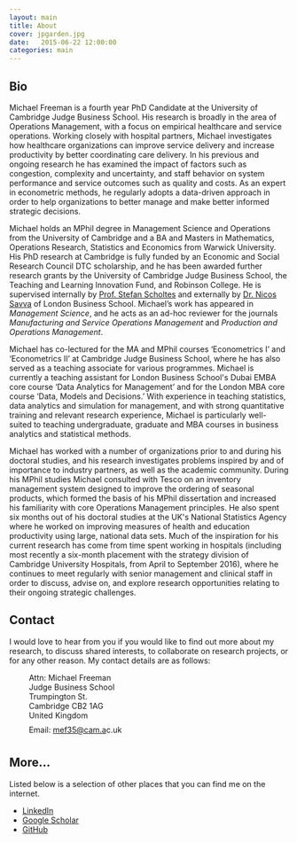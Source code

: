 ```yaml
---
layout: main
title: About
cover: jpgarden.jpg
date:   2015-06-22 12:00:00
categories: main
---
```



## Bio

Michael Freeman is a fourth year PhD Candidate at the University of Cambridge Judge Business School. His research is broadly in the area of Operations Management, with a focus on empirical healthcare and service operations. Working closely with hospital partners, Michael investigates how healthcare organizations can improve service delivery and increase productivity by better coordinating care delivery. In his previous and ongoing research he has examined the impact of factors such as congestion, complexity and uncertainty, and staff behavior on system performance and service outcomes such as quality and costs. As an expert in econometric methods, he regularly adopts a data-driven approach in order to help organizations to better manage and make better informed strategic decisions.

Michael holds an MPhil degree in Management Science and Operations from the University of Cambridge and a BA and Masters in Mathematics, Operations Research, Statistics and Economics from Warwick University. His PhD research at Cambridge is fully funded by an Economic and Social Research Council DTC scholarship, and he has been awarded further research grants by the University of Cambridge Judge Business School, the Teaching and Learning Innovation Fund, and Robinson College. He is supervised internally by [Prof. Stefan Scholtes](http://www.jbs.cam.ac.uk/faculty-research/faculty-a-z/stefan-scholtes/) and externally by [Dr. Nicos Savva](https://www.london.edu/faculty-and-research/faculty/profiles/savva-n) of London Business School. Michael’s work has appeared in *Management Science*, and he acts as an ad-hoc reviewer for the journals *Manufacturing and Service Operations Management* and *Production and Operations Management*.

Michael has co-lectured for the MA and MPhil courses ‘Econometrics I’ and ‘Econometrics II’ at Cambridge Judge Business School, where he has also served as a teaching associate for various programmes. Michael is currently a teaching assistant for London Business School's Dubai EMBA core course ‘Data Analytics for Management’ and for the London MBA core course ‘Data, Models and Decisions.’ With experience in teaching statistics, data analytics and simulation for management, and with strong quantitative training and relevant research experience, Michael is particularly well-suited to teaching undergraduate, graduate and MBA courses in business analytics and statistical methods.

Michael has worked with a number of organizations prior to and during his doctoral studies, and his research investigates problems inspired by and of importance to industry partners, as well as the academic community. During his MPhil studies Michael consulted with Tesco on an inventory management system designed to improve the ordering of seasonal products, which formed the basis of his MPhil dissertation and increased his familiarity with core Operations Management principles. He also spent six months out of his doctoral studies at the UK's National Statistics Agency where he worked on improving measures of health and education productivity using large, national data sets. Much of the inspiration for his current research has come from time spent working in hospitals (including most recently a six-month placement with the strategy division of Cambridge University Hospitals, from April to September 2016), where he continues to meet regularly with senior management and clinical staff in order to discuss, advise on, and explore research opportunities relating to their ongoing strategic challenges.

## Contact

I would love to hear from you if you would like to find out more about my research, to discuss shared interests, to collaborate on research projects, or for any other reason.
My contact details are as follows:

&nbsp;&nbsp;&nbsp;&nbsp;&nbsp;&nbsp;&nbsp;&nbsp;&nbsp;Attn: Michael Freeman<br>
&nbsp;&nbsp;&nbsp;&nbsp;&nbsp;&nbsp;&nbsp;&nbsp;&nbsp;Judge Business School<br>
&nbsp;&nbsp;&nbsp;&nbsp;&nbsp;&nbsp;&nbsp;&nbsp;&nbsp;Trumpington St.<br>
&nbsp;&nbsp;&nbsp;&nbsp;&nbsp;&nbsp;&nbsp;&nbsp;&nbsp;Cambridge CB2 1AG<br>
&nbsp;&nbsp;&nbsp;&nbsp;&nbsp;&nbsp;&nbsp;&nbsp;&nbsp;United Kingdom<br>
&nbsp;&nbsp;&nbsp;&nbsp;&nbsp;&nbsp;&nbsp;&nbsp;&nbsp;<span style="line-height:2.5em;">Email: <a target="_blank" id="contact" href="http://www.google.com/recaptcha/mailhide/d?k=01RgRLgvxEUrUhAUtFCSPNRA==&amp;c=0nIRqiLvmUU-5ifT56SvMSY2hB9qsGA9T0u6dIWkHPI=">mef3<span style="display:none">3829</span>5@cam.a<span style="display:none">k</span>c.uk</a></span>


## More...

Listed below is a selection of other places that you can find me on the internet.

- [LinkedIn](https://uk.linkedin.com/in/mfrmn)
- [Google Scholar](https://scholar.google.co.uk/citations?hl=en&user=QkeVpDgAAAAJ)
- [GitHub](https://github.com/mfrmn/)

